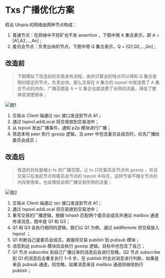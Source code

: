 # Txs 广播优化方案

假设 Utopia 的网络由两种节点构成：

 1. 普通节点：在网络中不挖矿也不发 assertion ，下图中用 A 集合表示，即  A = [A1,A2,...,An] ;
 2. 委员会节点：负责出块的节点，下图中用 Q 集合表示，Q = [Q1,Q2,...,Qn] ;

## 改造前

>下图模拟了改造前的交易发布流程，由共识算法的特点可以得知 Q 集合是相对稳定的节点，负责出块，那么交易在 A 集合的 txpool 中就浪费了 A 集合节点的内存，广播范围是 A + Q 集合也就浪费了全网的流量，降低了整体资源使用率；

![图1](https://gitee.com/cc14514/statics/raw/master/utopia/images/txs/1.jpg)

1. 交易从 Client 端通过 rpc 接口发送到节点 A1；
2. 通过 txpool.addLocal 将交易放到交易池中；
3. 从 txpool 发出广播事件，通知 p2p 模块进行广播；
4. 筛选本地 peer 执行 gossip 逻辑，当 peer 中包含委员会成员时，优先广播给委员会成员；

## 改造后

>改造的目标是缩小 tx 的广播范围，让 tx 只在委员会节点间 gossip ，并且交易只在发起节点和委员会节点的 txpool 中存在，这样节省不相关节点的内存使用率，也会降低全网广播交易所用的流量；

![图2](https://gitee.com/cc14514/statics/raw/master/utopia/images/txs/2.jpg)

1. 交易从 Client 端通过 rpc 接口发送到节点 A1；
2. 通过 txpool.addLocal 将交易放到交易池中；
3. 重写交易的广播逻辑，根据 txhash 匹配两个委员会成员并通过 mailbox 通道传递消息，图中是 Q1 和 Q3；
4. Q1 和 Q3 会执行相同的逻辑，我们以 Q1 为例，通过 addRemote 将交易放入 txpool ；
5. Q1 判断自己是委员会成员，直接将交易 publish 到 pubsub 模块；
6. 消息到达 pubsub 模块后会执行 gossip 逻辑，目标中也包含了自己；
7. Q1 节点  subscribe 到自己广播过来的消息后会进行忽略，Q2 节点 subscribe 到 Q1 的消息后会重复执行 1~5 步，在 publish 时会对消息进行判断，如果是来自 pubsub 通道，则忽略，如果消息来自 mailbox 通道则继续执行 publish；
